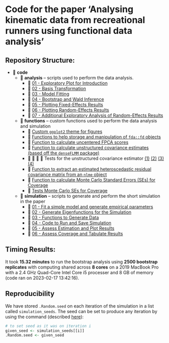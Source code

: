 Code for the paper ‘Analysing kinematic data from recreational runners
using functional data analysis’
================

## Repository Structure:

- :open_file_folder: **code**
  - :open_file_folder: **analysis** – scripts used to perform the data
    analysis.
    - :page_facing_up: [01 - Exploratory Plot for
      Introduction](code/analysis/BFMM-paper-basis-transformation.R)
    - :page_facing_up: [02 - Basis
      Transformation](code/analysis/BFMM-paper-basis-transformation.R)
    - :page_facing_up: [03 - Model
      Fitting](code/analysis/BFMM-paper-modelling.R)
    - :page_facing_up: [04 - Bootstrap and Wald
      Inference](code/analysis/BFMM-paper-bootstrap.R)
    - :page_facing_up: [05 - Plotting Fixed-Effects
      Results](code/analysis/BFMM-paper-fixef-results.R)
    - :page_facing_up: [06 - Plotting Random-Effects
      Results](code/analysis/BFMM-paper-covariance-results.R)
    - :page_facing_up: [07 - Additional Exploratory Analysis of
      Random-Effects
      Results](code/analysis/BFMM-paper-covariance-extra.R)
  - :open_file_folder: **functions** – custom functions used to perform
    the data analysis and simulation
    - :page_facing_up: [Custom `ggplot2` theme for
      figures](code/functions/theme_gunning.R)
    - :page_facing_up: [Functions to help storage and manipulation of
      `fda::fd` objects](code/functions/functions-helper-smoothing.R)
    - :page_facing_up: [Function to calculate uncentered FPCA
      scores](code/functions/function-project-mean-onto-fpcs.R)
    - :page_facing_up: [Function to calculate unstructured covariance
      estimates (based off the `denseFLMM`
      package)](code/functions/functions-unstructured-covariance.R)
    - :page_facing_up: :page_facing_up: :page_facing_up:
      :page_facing_up: Tests for the unstructured covariance estimator
      [(1)](code/functions/cov_unstruct_test-01.R)
      [(2)](code/functions/cov_unstruct_test-02.R)
      [(3)](code/functions/cov_unstruct_test-03.R)
      [(4)](code/functions/cov_unstruct_test-04.R)
    - :page_facing_up: [Function to extract an estimated heteroscedastic
      residual covariance matrix from an `nlme`
      object](code/functions/function-get-residual-covariance-matrix.R)
    - :page_facing_up: [Function to calculate Monte Carlo Standard
      Errors (SEs) for Coverage](code/functions/binomial_se.R)
    - :page_facing_up: [Tests Monte Carlo SEs for
      Coverage](code/functions/binomial_se_tests.R)
  - :open_file_folder: **simulation** – scripts to generate and perform
    the short simulation in the paper
    - :page_facing_up: [01 - Fit a simple model and generate empirical
      parameters](code/simulation/BFMM-paper-get-simulation-parameters.R)
    - :page_facing_up: [02 - Generate Eigenfunctions for the
      Simulation](code/simulation/BFMM-paper-generate-efuns-simulation.R)
    - :page_facing_up: [03 - Functions to Generate
      Data](code/simulation/BFMM-paper-generate-simulated-data.R)
    - :page_facing_up: [04 - Code to Run and Save
      Simulation](code/simulation/BFMM-paper-tidied-simulation.R)
    - :page_facing_up: [05 - Assess Estimation and Plot
      Results](code/simulation/BFMM-paper-simulation-result-plot.R)
    - :page_facing_up: [06 - Assess Coverage and Tabulate
      Results](code/simulation/BFMM-paper-simulation-coverage-tables.R)

## Timing Results:

It took **15.32 minutes** to run the bootstrap analysis using **2500
bootstrap replicates** with computing shared across **8 cores** on a
2019 MacBook Pro with a 2.4 GHz Quad-Core Intel Core i5 processer and 8
GB of memory (code ran on 2023-02-17 13:42:16).

## Reproducibility

We have stored `.Random.seed` on each iteration of the simulation in a
list called `simulation_seeds`. The seed can be set to produce any
iteration by using the command (described
[here](https://stackoverflow.com/questions/19614314/can-i-get-seed-somehow)):

``` r
# to set seed as it was on iteration i
given_seed <- simulation_seeds[[i]]
.Random.seed <- given_seed
```
